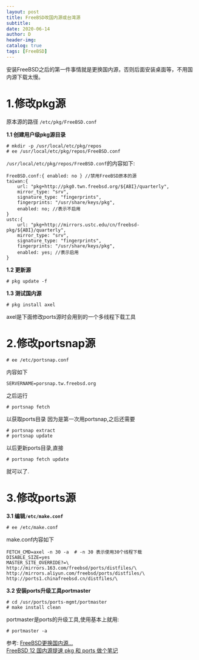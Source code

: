 ```yaml
--- 
layout: post
title: FreeBSD改国内源或台湾源
subtitle:
date: 2020-06-14
author: D
header-img:
catalog: true
tags: [FreeBSD]
---
```


安装FreeBSD之后的第一件事情就是更换国内源，否则后面安装桌面等，不用国内源下载太慢。

# 1.修改pkg源

原本源的路径 `/etc/pkg/FreeBSD.conf`

**1.1 创建用户级pkg源目录**
```
# mkdir -p /usr/local/etc/pkg/repos
# ee /usr/local/etc/pkg/repos/FreeBSD.conf
```
`/usr/local/etc/pkg/repos/FreeBSD.conf`的内容如下:
```
FreeBSD.conf:{ enabled: no } //禁用FreeBSD原本的源
taiwan:{
	url: "pkg+http://pkg0.twn.freebsd.org/${ABI}/quarterly",
	mirror_type: "srv",
	signature_type: "fingerprints",
	fingerprints: "/usr/share/keys/pkg",
	enabled: no; //表示不启用
}
ustc:{
	url: "pkg+http://mirrors.ustc.edu/cn/freebsd-pkg/${ABI}/quarterly",
	mirror_type: "srv",
	signature_type: "fingerprints",
	fingerprints: "/usr/share/keys/pkg",
	enabled: yes; //表示启用
}
```
**1.2 更新源**
```
# pkg update -f
```
**1.3 测试国内源**
```
# pkg install axel
```
axel是下面修改ports源时会用到的一个多线程下载工具

# 2.修改portsnap源
```
# ee /etc/portsnap.conf
```
内容如下
```
SERVERNAME=porsnap.tw.freebsd.org
```
之后运行
```
# portsnap fetch
```
以获取ports目录
因为是第一次用portsnap,之后还需要
```
# portsnap extract
# portsnap update
```
以后更新ports目录,直接
```
# portsnap fetch update
```
就可以了.

# 3.修改ports源
**3.1 编辑`/etc/make.conf`**
```
# ee /etc/make.conf
```
make.conf内容如下
```
FETCH_CMD=axel -n 30 -a  # -n 30 表示使用30个线程下载
DISABLE_SIZE=yes
MASTER_SITE_OVERRIDE?=\
http://mirrors.163.com/freebsd/ports/distfiles/\
http://mirrors.aliyun.com/freebsd/ports/distfiles/\
http://ports1.chinafreebsd.cn/distfiles/\
```
**3.2 安装ports升级工具portmaster**
```
# cd /usr/ports/ports-mgmt/portmaster
# make install clean
```
portmaster是ports的升级工具,使用基本上就用:
```
# portmaster -a
```

参考:
[FreeBSD更换国内源...](https://www.cnblogs.com/liujingli1986/p/11774738.html)<br>
[FreeBSD 12 国内源提速 pkg 和 ports 做个笔记](https://blog.csdn.net/lanzh_syf/article/details/86599445)<br>

